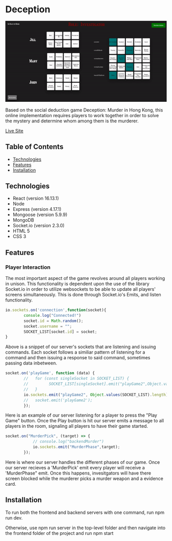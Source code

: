 # Deception

![](./frontend/public/linkedin.gif)

Based on the social deduction game Deception: Murder in Hong Kong, this online implementation requires players to work together in order
to solve the mystery and determine whom among them is the murderer. 

[Live Site](https://deception.herokuapp.com/#/)

## Table of Contents
* [Technologies](#technologies)
* [Features](#features)
* [Installation](#installation)

## Technologies 

* React (version 16.13.1)
* Node
* Express (version 4.17.1)
* Mongoose (version 5.9.9)
* MongoDB
* Socket.io (version 2.3.0)
* HTML 5
* CSS 3

## Features
### Player Interaction 
The most important aspect of the game revolves around all players working in unison. This functionality is dependent upon the use of 
the library Socket.io in order to utilize websockets to be able to update all players' screens simultaneously. This is done
through Socket.io's Emits, and listen functionality.

``` javaScript
io.sockets.on('connection',function(socket){
        console.log("Connected!")
        socket.id = Math.random();
        socket.username = "";
        SOCKET_LIST[socket.id] = socket;
}
```

Above is a snippet of our server's sockets that are listening and issuing commands. Each socket follows a similiar pattern of listening for a command and then issuing a response to said command, sometimes passing data inbetween. 

``` javaScript
socket.on('playGame', function (data) {
        //   for (const singleSocket in SOCKET_LIST) {
        //         SOCKET_LIST[singleSocket].emit("playGame2",Object.values(SOCKET_LIST).length)
        //   }
        io.sockets.emit("playGame2", Object.values(SOCKET_LIST).length);
        //   socket.emit('playGame2');
        });
```

Here is an example of our server listening for a player to press the "Play Game" button. Once the Play button is hit our server emits a message to all players in the room, signaling all players to have their game started.

```javascript
socket.on("MurderPick", (target) => {
            // console.log("backendMurder")
            io.sockets.emit("MurderPhase",target);
        });
```
Here is where our server handles the different phases of our game. Once our server recieves a 'MurderPick' emit every player will receive a 'MurderPhase" emit. Once this happens, invesitgators will have there screen blocked while the murderer picks a murder weapon and a evidence card.


## Installation 
To run both the frontend and backend servers with one command, run npm run dev. 

Otherwise, use npm run server in the top-level folder and then navigate into the frontend folder of the project and run npm start

